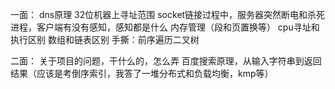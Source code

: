 一面：
dns原理
32位机器上寻址范围
socket链接过程中，服务器突然断电和杀死进程，客户端有没有感知，感知都是什么
内存管理（段和页置换等）
cpu寻址和执行区别
数组和链表区别
手撕：前序遍历二叉树


二面：
关于项目的问题，干什么的，怎么弄
百度搜索原理，从输入字符串到返回结果（应该是考倒序索引，我答了一堆分布式和负载均衡，kmp等）


